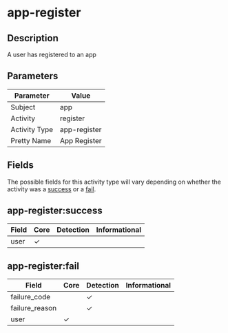 app-register
============

Description
-----------
A user has registered to an app

Parameters
----------
| Parameter     | Value        |
| ------------- | ------------ |
| Subject       | app          |
| Activity      | register     |
| Activity Type | app-register |
| Pretty Name   | App Register |


Fields
------

The possible fields for this activity type will vary depending on whether the activity was a [success](#app-registersuccess) or a [fail](#app-registerfail).


app-register:success
--------------------

| Field | Core     | Detection | Informational |
| ----- | -------- | --------- | ------------- |
| user  | &#10003; |           |               |

app-register:fail
-----------------

| Field          | Core     | Detection | Informational |
| -------------- | -------- | --------- | ------------- |
| failure_code   |          | &#10003;  |               |
| failure_reason |          | &#10003;  |               |
| user           | &#10003; |           |               |
